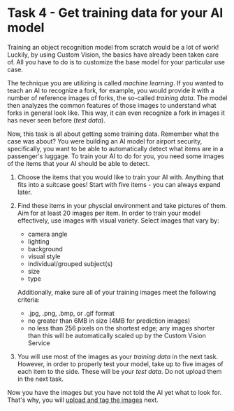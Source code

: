 # Task 4 - Get training data for your AI model

Training an object recognition model from scratch would be a lot of work! Luckily, by using Custom Vision, the basics have already been taken care of. All you have to do is to customize the base model for your particular use case.

The technique you are utilizing is called *machine learning*. If you wanted to teach an AI to recognize a fork, for example, you would provide it with a number of reference images of forks, the so-called *training data*. The model then analyzes the common features of those images to understand what forks in general look like. This way, it can even recognize a fork in images it has never seen before (*test data*).

Now, this task is all about getting some training data. Remember what the case was about? You were building an AI model for airport security, specifically, you want to be able to automatically detect what items are in a passenger's luggage. To train your AI to do for you, you need some images of the items that your AI should be able to detect.

1. Choose the items that you would like to train your AI with. Anything that fits into a suitcase goes! Start with five items - you can always expand later.
1. Find these items in your physcial environment and take pictures of them. Aim for at least 20 images per item. In order to train your model effectively, use images with visual variety. Select images that vary by:
    * camera angle
    * lighting
    * background
    * visual style
    * individual/grouped subject(s)
    * size
    * type

    Additionally, make sure all of your training images meet the following criteria:
    * .jpg, .png, .bmp, or .gif format
    * no greater than 6MB in size (4MB for prediction images)
    * no less than 256 pixels on the shortest edge; any images shorter than this will be automatically scaled up by the Custom Vision Service
1. You will use most of the images as your *training data* in the next task. However, in order to properly test your model, take up to five images of each item to the side. These will be your *test data*. Do not upload them in the next task.

Now you have the images but you have not told the AI yet what to look for. That's why, you will [upload and tag the images](05-Upload%20and%20tag%20your%20training%20data.md) next.